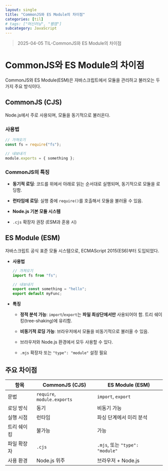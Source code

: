 ```yaml
---
layout: single
title: "CommonJS와 ES Module의 차이점"
categories: [til]
# tags: ["머신러닝", "웹앱"]
subcategory: JavaScript
---
```


> 2025-04-05 TIL-CommonJS와 ES Module의 차이점

# CommonJS와 ES Module의 차이점

CommonJS와 ES Module(ESM)은 자바스크립트에서 모듈을 관리하고 불러오는 두 가지 주요 방식이다.

## CommonJS (CJS)

Node.js에서 주로 사용되며, 모듈을 동기적으로 불러온다.

### **사용법**

```js
// 가져오기
const fs = require("fs");

// 내보내기
module.exports = { something };
```

### CommonJS의 **특징**

- **동기적 로딩**: 코드를 위에서 아래로 읽는 순서대로 실행되며, 동기적으로 모듈을 로딩함.

- **런타임에 로딩**: 실행 중에 `require()`를 호출해서 모듈을 불러올 수 있음.

- **Node.js 기본 모듈 시스템**

- `.cjs` 확장자 권장 (ESM과 혼용 시)

## ES Module (ESM)

자바스크립트 공식 표준 모듈 시스템으로, ECMAScript 2015(ES6)부터 도입되었다.

- **사용법**

  ```js
  // 가져오기
  import fs from "fs";

  // 내보내기
  export const something = "hello";
  export default myFunc;
  ```

- **특징**

  - **정적 분석 가능**: `import`/`export`는 **파일 최상단에서만** 사용되어야 함. 트리 쉐이킹(tree-shaking)에 유리함.

  - **비동기적 로딩 가능**: 브라우저에서 모듈을 비동기적으로 불러올 수 있음.

  - 브라우저와 Node.js 환경에서 모두 사용할 수 있다.

  - `.mjs` 확장자 또는 `"type": "module"` 설정 필요

## 주요 차이점

| 항목        | CommonJS (CJS)              | ES Module (ESM)                 |
| ----------- | --------------------------- | ------------------------------- |
| 문법        | `require`, `module.exports` | `import`, `export`              |
| 로딩 방식   | 동기                        | 비동기 가능                     |
| 실행 시점   | 런타임                      | 파싱 단계에서 미리 분석         |
| 트리 쉐이킹 | 불가능                      | 가능                            |
| 파일 확장자 | `.cjs`                      | `.mjs`, 또는 `"type": "module"` |
| 사용 환경   | Node.js 위주                | 브라우저 + Node.js              |
